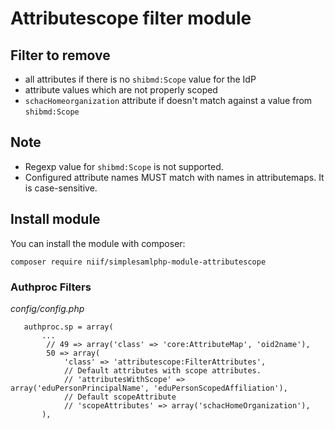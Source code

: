 Attributescope filter module
============================

## Filter to remove
* all attributes if there is no `shibmd:Scope` value for the IdP
* attribute values which are not properly scoped
* `schacHomeorganization` attribute if doesn't match against a value from `shibmd:Scope`

## Note
* Regexp value for `shibmd:Scope` is not supported.
* Configured attribute names MUST match with names in attributemaps. It is case-sensitive.

## Install module
You can install the module with composer:

    composer require niif/simplesamlphp-module-attributescope

### Authproc Filters

_config/config.php_

```
   authproc.sp = array(
       ...
        // 49 => array('class' => 'core:AttributeMap', 'oid2name'),
        50 => array(
            'class' => 'attributescope:FilterAttributes',
            // Default attributes with scope attributes.
            // 'attributesWithScope' => array('eduPersonPrincipalName', 'eduPersonScopedAffiliation'),
            // Default scopeAttribute
            // 'scopeAttributes' => array('schacHomeOrganization'),
       ),
```
